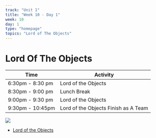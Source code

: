 ```yaml
---
track: "Unit 1"
title: "Week 10 - Day 1"
week: 10
day: 1
type: "homepage"
topics: "Lord of The Objects"
---
```


# Lord Of The Objects
| Time  | Activity |
| ----- | ------ |
| 6:30pm - 8:30 pm | Lord of the Objects |
| 8:30pm - 9:00 pm | Lunch Break |
| 9:00pm - 9:30 pm | Lord of the Objects |
| 9:30pm - 10:45pm | Lord of the Objects Finish as A Team |

![](https://bigpoppacode.io/img/htmlcssjs.gif)

- [Lord of the Objects](/unit1/week-10/day-1/slides)
